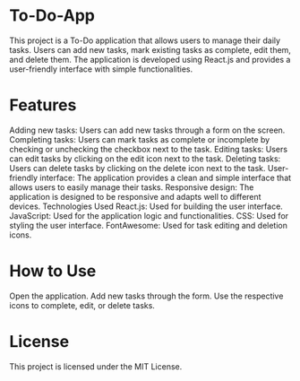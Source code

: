 # To-Do-App
This project is a To-Do application that allows users to manage their daily tasks. Users can add new tasks, mark existing tasks as complete, edit them, and delete them. The application is developed using React.js and provides a user-friendly interface with simple functionalities.

# Features
Adding new tasks: Users can add new tasks through a form on the screen.
Completing tasks: Users can mark tasks as complete or incomplete by checking or unchecking the checkbox next to the task.
Editing tasks: Users can edit tasks by clicking on the edit icon next to the task.
Deleting tasks: Users can delete tasks by clicking on the delete icon next to the task.
User-friendly interface: The application provides a clean and simple interface that allows users to easily manage their tasks.
Responsive design: The application is designed to be responsive and adapts well to different devices.
Technologies Used
React.js: Used for building the user interface.
JavaScript: Used for the application logic and functionalities.
CSS: Used for styling the user interface.
FontAwesome: Used for task editing and deletion icons.

# How to Use
Open the application.
Add new tasks through the form.
Use the respective icons to complete, edit, or delete tasks.

# License
This project is licensed under the MIT License.
